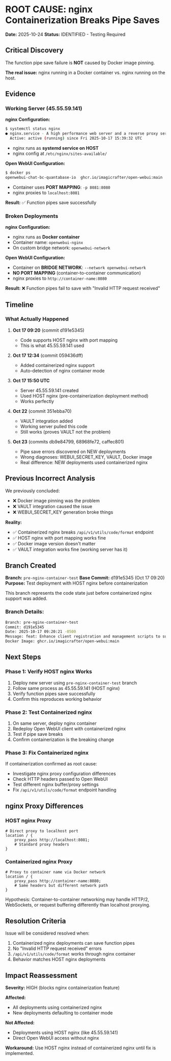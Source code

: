 # ROOT CAUSE: nginx Containerization Breaks Pipe Saves

**Date:** 2025-10-24
**Status:** IDENTIFIED - Testing Required

## Critical Discovery

The function pipe save failure is **NOT** caused by Docker image pinning.

**The real issue:** nginx running in a Docker container vs. nginx running on the host.

## Evidence

### Working Server (45.55.59.141)

**nginx Configuration:**
```bash
$ systemctl status nginx
● nginx.service - A high performance web server and a reverse proxy server
  Active: active (running) since Fri 2025-10-17 15:39:32 UTC
```
- nginx runs as **systemd service on HOST**
- nginx config at `/etc/nginx/sites-available/`

**Open WebUI Configuration:**
```bash
$ docker ps
openwebui-chat-bc-quantabase-io  ghcr.io/imagicrafter/open-webui:main
```
- Container uses **PORT MAPPING**: `-p 8081:8080`
- nginx proxies to `localhost:8081`

**Result:** ✅ Function pipes save successfully

### Broken Deployments

**nginx Configuration:**
- nginx runs as **Docker container**
- Container name: `openwebui-nginx`
- On custom bridge network: `openwebui-network`

**Open WebUI Configuration:**
- Container on **BRIDGE NETWORK**: `--network openwebui-network`
- **NO PORT MAPPING** (container-to-container communication)
- nginx proxies to `http://container-name:8080`

**Result:** ❌ Function pipes fail to save with "Invalid HTTP request received"

## Timeline

### What Actually Happened

1. **Oct 17 09:20** (commit d191e5345)
   - Code supports HOST nginx with port mapping
   - This is what 45.55.59.141 used

2. **Oct 17 12:34** (commit 059436dff)
   - Added containerized nginx support
   - Auto-detection of nginx container mode

3. **Oct 17 15:50 UTC**
   - Server 45.55.59.141 created
   - Used HOST nginx (pre-containerization deployment method)
   - Works perfectly

4. **Oct 22** (commit 351ebba70)
   - VAULT integration added
   - Working server pulled this code
   - Still works (proves VAULT not the problem)

5. **Oct 23** (commits db9e84799, 68968fe72, caffec801)
   - Pipe save errors discovered on NEW deployments
   - Wrong diagnoses: WEBUI_SECRET_KEY, VAULT, Docker image
   - Real difference: NEW deployments used containerized nginx

## Previous Incorrect Analysis

We previously concluded:
- ❌ Docker image pinning was the problem
- ❌ VAULT integration caused the issue
- ❌ WEBUI_SECRET_KEY generation broke things

**Reality:**
- ✅ Containerized nginx breaks `/api/v1/utils/code/format` endpoint
- ✅ HOST nginx with port mapping works fine
- ✅ Docker image version doesn't matter
- ✅ VAULT integration works fine (working server has it)

## Branch Created

**Branch:** `pre-nginx-container-test`
**Base Commit:** d191e5345 (Oct 17 09:20)
**Purpose:** Test deployment with HOST nginx before containerization

This branch represents the code state just before containerized nginx support was added.

### Branch Details:
```bash
Branch: pre-nginx-container-test
Commit: d191e5345
Date: 2025-10-17 09:20:21 -0500
Message: feat: Enhance client registration and management scripts to support FQDN and port extraction
Docker Image: ghcr.io/imagicrafter/open-webui:main
```

## Next Steps

### Phase 1: Verify HOST nginx Works
1. Deploy new server using `pre-nginx-container-test` branch
2. Follow same process as 45.55.59.141 (HOST nginx)
3. Verify function pipes save successfully
4. Confirm this reproduces working behavior

### Phase 2: Test Containerized nginx
1. On same server, deploy nginx container
2. Redeploy Open WebUI client with containerized nginx
3. Test if pipe save breaks
4. Confirm containerization is the breaking change

### Phase 3: Fix Containerized nginx
If containerization confirmed as root cause:
- Investigate nginx proxy configuration differences
- Check HTTP headers passed to Open WebUI
- Test different nginx buffer/proxy settings
- Fix `/api/v1/utils/code/format` endpoint handling

## nginx Proxy Differences

### HOST nginx Proxy
```nginx
# Direct proxy to localhost port
location / {
    proxy_pass http://localhost:8081;
    # Standard proxy headers
}
```

### Containerized nginx Proxy
```nginx
# Proxy to container name via Docker network
location / {
    proxy_pass http://container-name:8080;
    # Same headers but different network path
}
```

Hypothesis: Container-to-container networking may handle HTTP/2, WebSockets, or request buffering differently than localhost proxying.

## Resolution Criteria

Issue will be considered resolved when:
1. Containerized nginx deployments can save function pipes
2. No "Invalid HTTP request received" errors
3. `/api/v1/utils/code/format` works through nginx container
4. Behavior matches HOST nginx deployments

## Impact Reassessment

**Severity:** HIGH (blocks nginx containerization feature)

**Affected:**
- All deployments using containerized nginx
- New deployments defaulting to container mode

**Not Affected:**
- Deployments using HOST nginx (like 45.55.59.141)
- Direct Open WebUI access without nginx

**Workaround:**
Use HOST nginx instead of containerized nginx until fix is implemented.
